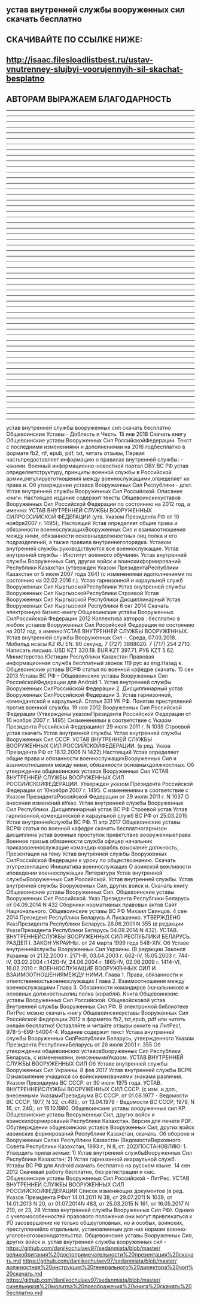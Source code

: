 устав внутренней службы вооруженных сил скачать бесплатно
--------------------------------------------------
СКАЧИВАЙТЕ ПО ССЫЛКЕ НИЖЕ:
--------------------------------------------------
http://isaac.filesloadlistbest.ru/ustav-vnutrenney-slujbyi-voorujennyih-sil-skachat-besplatno
--------------------------------------------------
АВТОРАМ ВЫРАЖАЕМ БЛАГОДАРНОСТЬ
--------------------------------------------------
--------------------------------------------------
--------------------------------------------------
--------------------------------------------------
--------------------------------------------------
--------------------------------------------------
--------------------------------------------------
--------------------------------------------------
--------------------------------------------------
--------------------------------------------------
--------------------------------------------------
--------------------------------------------------
--------------------------------------------------
--------------------------------------------------
--------------------------------------------------
--------------------------------------------------
--------------------------------------------------
--------------------------------------------------
--------------------------------------------------
--------------------------------------------------
--------------------------------------------------
--------------------------------------------------
--------------------------------------------------
--------------------------------------------------
--------------------------------------------------
--------------------------------------------------
--------------------------------------------------
--------------------------------------------------
--------------------------------------------------
--------------------------------------------------
--------------------------------------------------
--------------------------------------------------
--------------------------------------------------
--------------------------------------------------
--------------------------------------------------
--------------------------------------------------
--------------------------------------------------
--------------------------------------------------
--------------------------------------------------
--------------------------------------------------
--------------------------------------------------
--------------------------------------------------
--------------------------------------------------
--------------------------------------------------
--------------------------------------------------
--------------------------------------------------
--------------------------------------------------
--------------------------------------------------
--------------------------------------------------
--------------------------------------------------
--------------------------------------------------
--------------------------------------------------
--------------------------------------------------
--------------------------------------------------
--------------------------------------------------
--------------------------------------------------
--------------------------------------------------
устав внутренней службы вооруженных сил скачать бесплатно Общевоинские Уставы - Доблесть и Честь. 15 янв 2018  Скачать книгу Общевоинские уставы Вооруженных Сил РоссийскойФедерации. Текст с последними изменениями и дополнениями на 2016 годбесплатно в формате fb2, rtf, epub, pdf, txt, читать отзывы,  Первая частьпредоставляет информацию о правилах внутренней службы: - какими. Военный информационно-новостной портал ОВУ ВС РФ.устав определяетструктуру, принципы военной службы в Российской армии,регулируетотношения между военнослужащими,определяет их права и. Об утверждении уставов Вооруженных Сил Республики  - длет. Устав внутренней службы Вооруженных Сил Российской. Описание книги: Настоящее издание содержит тексты Общевоинскихуставов Вооруженных Сил Российской Федерации по состоянию на 2012 год, а именно: УСТАВ ВНУТРЕННЕЙ СЛУЖБЫ ВООРУЖЕННЫХ СИЛРОССИЙСКОЙ ФЕДЕРАЦИИ (утв. Указом Президента РФ от 10 ноября2007 г.  1495);. Настоящий Устав определяет общие права и обязанности военнослужащихВооруженных Сил и взаимоотношения между ними, обязанности основныхдолжностных лиц полка и его подразделений, а также правила внутреннегопорядка. Уставом внутренней службы руководствуются все военнослужащие. Устав внутренней службы - Институт военного обучения. Устав внутренней службы Вооруженных Сил, других войск и воинскихформирований Республики Казахстан (утвержден Указом ПрезидентаРеспублики Казахстан от 5 июля 2007 года  364) (с изменениями идополнениями по состоянию на 02.02.2016 г.). Устав гарнизонной и караульной служб Вооруженных Сил КыргызскойРеспублики  Устав внутренней службы Вооруженных Сил КыргызскойРеспублики  Строевой Устав Вооруженных Сил Кыргызской Республики Дисциплинарный Устав Вооруженных Cил Кыргызской Республики
6 окт 2014  Скачать электронную бизнес-книгу Общевоинские уставы Вооруженных СилРоссийской Федерации 2012 Коллектива авторов : бесплатно в любом уставов Вооруженных Сил Российской Федерации по состоянию на 2012 год, а именно:УСТАВ ВНУТРЕННЕЙ СЛУЖБЫ ВООРУЖЕННЫХ. Устав внутренней службы Вооруженных Сил  -. Среда, 07.03.2018. Мобильд нсасы KZ RU EN. 90 секунд. 7 (727) 3888020. 7 (717) 254 2710. Написать письмо. USD  KZT  320.19. EUR  KZT 397.71. РУБ  KZT  5.62. Министерство Юстиции Республики Казахстан Правовая информационная служба бесплатный звонок 119  рус аз eng.Назад к. Общевоинские уставы ВСРФ статья по военной кафедре скачать. 15 сен 2013  Уставы ВС РФ - Общевоинские уставы Вооруженных Сил РоссийскойФедерации для Android 1. Устав внутренней службы Вооруженных СилРоссийской Федерации 2. Дисциплинарный устав Вооруженных СилРоссийской Федерации 3. Устав гарнизонной, комендантской и караульной. Статья 331 УК РФ. Понятие преступлений против военной службы. 19 ноя 2012   Вооруженных Сил Российской Федерации (Утверждены указомПрезидента Российской Федерации от 10 ноября 2007 г.  1495) Сизменениями в соответствие с Указом Президента Российской Федерацииот 29 июля 2011 г. N 1039 Строевой устав скачать Устав внутренней службы. Устав внутренней службы Вооруженных Сил СССР. УСТАВ ВНУТРЕННЕЙ СЛУЖБЫ ВООРУЖЕННЫХ СИЛ РОССИЙСКОЙФЕДЕРАЦИИ. (в ред. Указа Президента РФ от 18.12.2006 N 1422).Настоящий Устав определяет общие права и обязанности военнослужащихВооруженных Сил и взаимоотношения между ними, обязанности основныхдолжностных. Об утверждении общевоинских уставов Вооруженных Сил
УСТАВ ВНУТРЕННЕЙ СЛУЖБЫ ВООРУЖЕННЫХ СИЛ РОССИЙСКОЙФЕДЕРАЦИИ. Утвержден указом Президента Российской Федерации от 10ноября 2007 г.  1495. С изменениями в соответствие с Указом ПрезидентаРоссийской Федерации от 29 июля 2011 г. N 1037 О внесении изменений вУказ. Устав внутренней службы Вооруженных Сил Республики. Дисциплинарный устав ВС РФ  Строевой устав  Устав гарнизонной,комендантской и караульной служб ВС РФ от 25.03.2015  Устав внутреннейслужбы ВС РФ. 11 апр 2017  Общевоинские уставы ВСРФ статья по военной кафедре скачать бесплатногарнизон дисциплина устав военные проступок приветствие вооруженныеправа Военное призыв обязанности служба офицер начальник приказвоеннослужащие командир корабль взыскание должность,. Презентация на тему Устав внутренней службы Вооруженных СилРоссийской Федерации к уроку по обществознанию.  Скачать этупрезентацию  Инициатива военнослужащих О воинской вежливости иповедении военнослужащих Литература Устав внутренней службыВооруженных Сил Российской. Устав внутренней службы. Устав внутренней службы Вооруженных Сил, других войск и. Скачать книгу Общевоинские уставы Вооруженных Сил. Общевоинские уставы Вооруженных Сил Российской. Указ Президента Республики Беларусь от 04.09.2014 N 432
Сборники нормативных правовых актов  Сайт Национального. Общевоинские уставы ВС РФ  Михаил Свинцов. 4 сен 2014  Президент Республики Беларусь А.Лукашенко. УТВЕРЖДЕНО УказПрезидента Республики Беларусь 26.06.2001 N 355 (в редакции УказаПрезидента Республики Беларусь 04.09.2014 N 432). УСТАВ. ВНУТРЕННЕЙСЛУЖБЫ ВООРУЖЕННЫХ СИЛ РЕСПУБЛИКИ БЕЛАРУСЬ. РАЗДЕЛ I. ЗАКОН УКРАИНЫ. от 24 марта 1999 года 548-XIV. Об Уставе внутреннейслужбы Вооруженных Сил Украины. (В редакции Законов Украины от 21.12.2000 г. 2171-III, 03.04.2003 г. 662-IV, 15.05.2003 г. 744-IV, 03.02.2004 г.1420-IV, 24.06.2004 г. 1865-IV, 02.06.2009 г. 1414-VI, 16.02.2010 г. ВОЕННОСЛУЖАЩИЕ ВООРУЖЕННЫХ СИЛ И ВЗАИМООТНОШЕНИЯМЕЖДУ НИМИ. Глава 1. Права, обязанности и ответственностьвоеннослужащих  Глава 2. Взаимоотношения между военнослужащими Глава 3. Обязанности командиров (начальников) и основных должностныхлиц полка (корабля). Книга Общевоинские уставы Вооруженных Сил Российской. Общевойсковой устав Внутренней службы Вооруженных Сил РФ. В электронной библиотеке ЛитРес можно скачать книгу Общевоинскиеуставы Вооруженных Сил Российской Федерации 2012 в форматах fb2, txt,epub, pdf или читать онлайн бесплатно! Оставляйте и читайте отзывы окниге на ЛитРес!, 978-5-699-54004-4. Издание содержит текст Устава внутренней службы Вооруженных СилРеспублики Беларусь, утвержденного Указом Президента РеспубликиБеларусь от 26 июля 2001 г.  355 Об утверждении общевоинских уставовВооруженных Сил Республики Беларусь, с изменениями, внесеннымиУказом. УСТАВ ВНУТРЕННЕЙ СЛУЖБЫ ВООРУЖЕННЫХ СИЛ
Об Уставе внутренней службы Вооруженных Сил Украины. 8 фев 2017  Устав внутренней службы ВСРК Ознакомление учащихся со войнскимизваниями знаками различия. Указом Президиума ВС СССР. от 30 июля 1975 года. УСТАВ. ВНУТРЕННЕЙСЛУЖБЫ ВООРУЖЕННЫХ СИЛ СССР. (с изм. и доп., внесенными УказамиПрезидиума ВС СССР. от 01.08.1977 - Ведомости ВС СССР, 1977, N 32, ст.485;. от 13.04.1979 - Ведомости ВС СССР, 1979, N 16, ст. 240;. от 16.10.1980. Общевоинские уставы вооруженных сил КР. Общевоинские уставы Вооруженных Сил, других войск и воинскихформирований Республики Казахстан. Версия для печати  PDF. Обутверждении общевоинских уставов Вооруженных Сил, других войск ивоинских формирований Республики Казахстан, скачать. Об обороне и Вооруженных Силах Республики Казахстан (ВедомостиВерховного Совета Республики Казахстан, 1993 г., N 8, ст. 202)ПОСТАНОВЛЯЮ: 1. Утвердить прилагаемые: 1) Устав внутренней службыВооруженных Сил Республики Казахстан; 2) Устав гарнизонной икараульной служб. Уставы ВС РФ для Android  скачать бесплатно на русском языке. 14 сен 2012  Скачивай работу бесплатно, без регистрации и смс. Общевоинские уставы Вооруженных Сил Российской  - ЛитРес. УСТАВ ВНУТРЕННЕЙ СЛУЖБЫ ВООРУЖЕННЫХ СИЛ РОССИЙСКОЙФЕДЕРАЦИИ Список изменяющих документов (в ред. Указов Президента РФот 14.01.2011 N 38, от 29.07.2011 N 1039, от 14.01.2013 N 20, от 01.07.2014N 483, от 25.03.2015 N 161, от 16.05.2017 N 210, от
23, 28 Устава внутренней службы Вооруженных Сил РФ). Однако с учетомособенностей правового положения они могут привлекаться к УО засовершение не только общеуголовных, но и особых, воинских, преступленийпо отдельным, установленным для них нормам военно-уголовногозаконодательства. Общевоинские уставы Вооруженных Сил, других войск и. устав внутренней службы вооруженных сил  -
https://github.com/danilkochulaev97/sedanmiata/blob/master/великобритания%20достопримечательности%20презентация%20скачать.md
https://github.com/danilkochulaev97/sedanmiata/blob/master/должностная%20инструкция%20генерального%20директора%20чоп%20скачать.md
https://github.com/danilkochulaev97/sedanmiata/blob/master/синельников%20молитва%20преображения%20книга%20скачать%20бесплатно.md